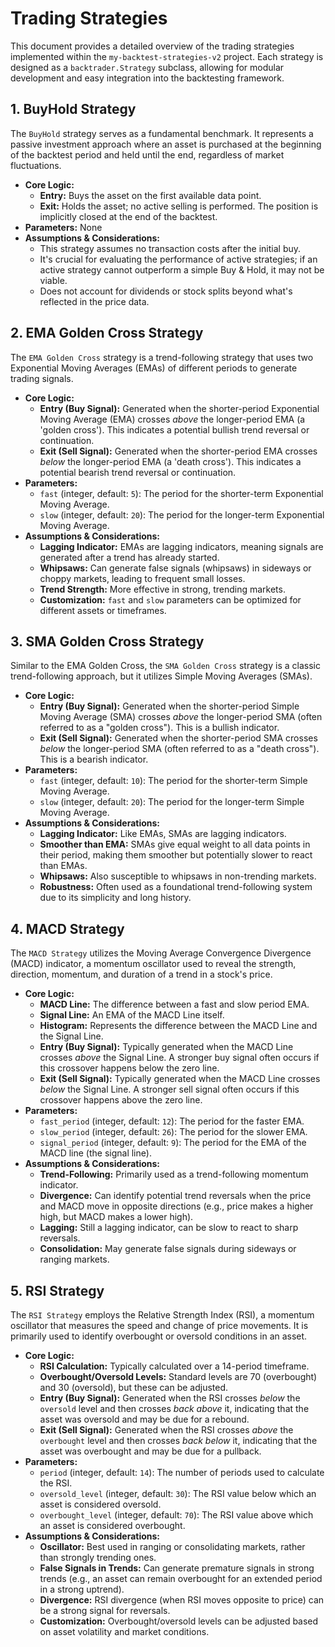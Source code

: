 # Trading Strategies

This document provides a detailed overview of the trading strategies implemented within the `my-backtest-strategies-v2` project. Each strategy is designed as a `backtrader.Strategy` subclass, allowing for modular development and easy integration into the backtesting framework.

## 1. BuyHold Strategy

The `BuyHold` strategy serves as a fundamental benchmark. It represents a passive investment approach where an asset is purchased at the beginning of the backtest period and held until the end, regardless of market fluctuations.

* **Core Logic:**
    * **Entry:** Buys the asset on the first available data point.
    * **Exit:** Holds the asset; no active selling is performed. The position is implicitly closed at the end of the backtest.
* **Parameters:** None
* **Assumptions & Considerations:**
    * This strategy assumes no transaction costs after the initial buy.
    * It's crucial for evaluating the performance of active strategies; if an active strategy cannot outperform a simple Buy & Hold, it may not be viable.
    * Does not account for dividends or stock splits beyond what's reflected in the price data.

## 2. EMA Golden Cross Strategy

The `EMA Golden Cross` strategy is a trend-following strategy that uses two Exponential Moving Averages (EMAs) of different periods to generate trading signals.

* **Core Logic:**
    * **Entry (Buy Signal):** Generated when the shorter-period Exponential Moving Average (EMA) crosses *above* the longer-period EMA (a 'golden cross'). This indicates a potential bullish trend reversal or continuation.
    * **Exit (Sell Signal):** Generated when the shorter-period EMA crosses *below* the longer-period EMA (a 'death cross'). This indicates a potential bearish trend reversal or continuation.
* **Parameters:**
    * `fast` (integer, default: `5`): The period for the shorter-term Exponential Moving Average.
    * `slow` (integer, default: `20`): The period for the longer-term Exponential Moving Average.
* **Assumptions & Considerations:**
    * **Lagging Indicator:** EMAs are lagging indicators, meaning signals are generated after a trend has already started.
    * **Whipsaws:** Can generate false signals (whipsaws) in sideways or choppy markets, leading to frequent small losses.
    * **Trend Strength:** More effective in strong, trending markets.
    * **Customization:** `fast` and `slow` parameters can be optimized for different assets or timeframes.

## 3. SMA Golden Cross Strategy

Similar to the EMA Golden Cross, the `SMA Golden Cross` strategy is a classic trend-following approach, but it utilizes Simple Moving Averages (SMAs).

* **Core Logic:**
    * **Entry (Buy Signal):** Generated when the shorter-period Simple Moving Average (SMA) crosses *above* the longer-period SMA (often referred to as a "golden cross"). This is a bullish indicator.
    * **Exit (Sell Signal):** Generated when the shorter-period SMA crosses *below* the longer-period SMA (often referred to as a "death cross"). This is a bearish indicator.
* **Parameters:**
    * `fast` (integer, default: `10`): The period for the shorter-term Simple Moving Average.
    * `slow` (integer, default: `20`): The period for the longer-term Simple Moving Average.
* **Assumptions & Considerations:**
    * **Lagging Indicator:** Like EMAs, SMAs are lagging indicators.
    * **Smoother than EMA:** SMAs give equal weight to all data points in their period, making them smoother but potentially slower to react than EMAs.
    * **Whipsaws:** Also susceptible to whipsaws in non-trending markets.
    * **Robustness:** Often used as a foundational trend-following system due to its simplicity and long history.

## 4. MACD Strategy

The `MACD Strategy` utilizes the Moving Average Convergence Divergence (MACD) indicator, a momentum oscillator used to reveal the strength, direction, momentum, and duration of a trend in a stock's price.

* **Core Logic:**
    * **MACD Line:** The difference between a fast and slow period EMA.
    * **Signal Line:** An EMA of the MACD Line itself.
    * **Histogram:** Represents the difference between the MACD Line and the Signal Line.
    * **Entry (Buy Signal):** Typically generated when the MACD Line crosses *above* the Signal Line. A stronger buy signal often occurs if this crossover happens below the zero line.
    * **Exit (Sell Signal):** Typically generated when the MACD Line crosses *below* the Signal Line. A stronger sell signal often occurs if this crossover happens above the zero line.
* **Parameters:**
    * `fast_period` (integer, default: `12`): The period for the faster EMA.
    * `slow_period` (integer, default: `26`): The period for the slower EMA.
    * `signal_period` (integer, default: `9`): The period for the EMA of the MACD line (the signal line).
* **Assumptions & Considerations:**
    * **Trend-Following:** Primarily used as a trend-following momentum indicator.
    * **Divergence:** Can identify potential trend reversals when the price and MACD move in opposite directions (e.g., price makes a higher high, but MACD makes a lower high).
    * **Lagging:** Still a lagging indicator, can be slow to react to sharp reversals.
    * **Consolidation:** May generate false signals during sideways or ranging markets.

## 5. RSI Strategy

The `RSI Strategy` employs the Relative Strength Index (RSI), a momentum oscillator that measures the speed and change of price movements. It is primarily used to identify overbought or oversold conditions in an asset.

* **Core Logic:**
    * **RSI Calculation:** Typically calculated over a 14-period timeframe.
    * **Overbought/Oversold Levels:** Standard levels are 70 (overbought) and 30 (oversold), but these can be adjusted.
    * **Entry (Buy Signal):** Generated when the RSI crosses *below* the `oversold` level and then crosses *back above* it, indicating that the asset was oversold and may be due for a rebound.
    * **Exit (Sell Signal):** Generated when the RSI crosses *above* the `overbought` level and then crosses *back below* it, indicating that the asset was overbought and may be due for a pullback.
* **Parameters:**
    * `period` (integer, default: `14`): The number of periods used to calculate the RSI.
    * `oversold_level` (integer, default: `30`): The RSI value below which an asset is considered oversold.
    * `overbought_level` (integer, default: `70`): The RSI value above which an asset is considered overbought.
* **Assumptions & Considerations:**
    * **Oscillator:** Best used in ranging or consolidating markets, rather than strongly trending ones.
    * **False Signals in Trends:** Can generate premature signals in strong trends (e.g., an asset can remain overbought for an extended period in a strong uptrend).
    * **Divergence:** RSI divergence (when RSI moves opposite to price) can be a strong signal for reversals.
    * **Customization:** Overbought/oversold levels can be adjusted based on asset volatility and market conditions.